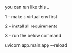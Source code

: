 you can run like this ..

1 - make a virtual env first

2 - install all requirements

3 - run the below command

uvicorn app.main:app --reload
